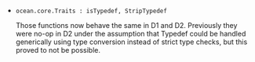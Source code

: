 * `ocean.core.Traits : isTypedef, StripTypedef`

  Those functions now behave the same in D1 and D2.
  Previously they were no-op in D2 under the assumption that Typedef
  could be handled generically using type conversion instead of strict type checks,
  but this proved to not be possible.
